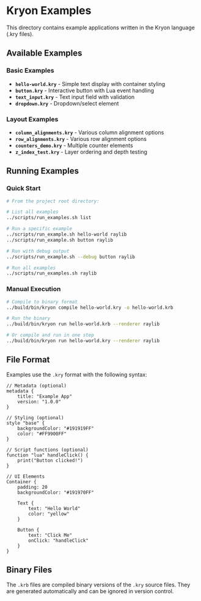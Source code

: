 # Kryon Examples

This directory contains example applications written in the Kryon language (.kry files).

## Available Examples

### Basic Examples
- **`hello-world.kry`** - Simple text display with container styling
- **`button.kry`** - Interactive button with Lua event handling
- **`text_input.kry`** - Text input field with validation
- **`dropdown.kry`** - Dropdown/select element

### Layout Examples  
- **`column_alignments.kry`** - Various column alignment options
- **`row_alignments.kry`** - Various row alignment options
- **`counters_demo.kry`** - Multiple counter elements
- **`z_index_test.kry`** - Layer ordering and depth testing

## Running Examples

### Quick Start
```bash
# From the project root directory:

# List all examples
../scripts/run_examples.sh list

# Run a specific example
../scripts/run_example.sh hello-world raylib
../scripts/run_example.sh button raylib

# Run with debug output
../scripts/run_example.sh --debug button raylib

# Run all examples
../scripts/run_examples.sh raylib
```

### Manual Execution
```bash
# Compile to binary format
../build/bin/kryon compile hello-world.kry -o hello-world.krb

# Run the binary
../build/bin/kryon run hello-world.krb --renderer raylib

# Or compile and run in one step  
../build/bin/kryon run hello-world.kry --renderer raylib
```

## File Format

Examples use the `.kry` format with the following syntax:

```kry
// Metadata (optional)
metadata {
    title: "Example App"
    version: "1.0.0"
}

// Styling (optional)
style "base" {
    backgroundColor: "#191919FF"
    color: "#FF9900FF"
}

// Script functions (optional)
function "lua" handleClick() {
    print("Button clicked!")
}

// UI Elements
Container {
    padding: 20
    backgroundColor: "#191970FF"
    
    Text {
        text: "Hello World"
        color: "yellow"
    }
    
    Button {
        text: "Click Me"
        onClick: "handleClick"
    }
}
```

## Binary Files

The `.krb` files are compiled binary versions of the `.kry` source files. They are generated automatically and can be ignored in version control.